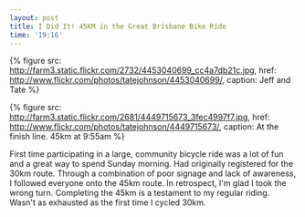 ```yaml
---
layout: post
title: I Did It! 45KM in the Great Brisbane Bike Ride
time: '19:16'
---
```


{% figure src: http://farm3.static.flickr.com/2732/4453040699_cc4a7db21c.jpg, href: http://www.flickr.com/photos/tatejohnson/4453040699/, caption: Jeff and Tate %}

{% figure src: http://farm3.static.flickr.com/2681/4449715673_3fec4997f7.jpg, href: http://www.flickr.com/photos/tatejohnson/4449715673/, caption: At the finish line. 45km at 9:55am %}

First time participating in a large, community bicycle ride was a lot of fun and a great way to spend Sunday morning. Had originally registered for the 30km route. Through a combination of poor signage and lack of awareness, I followed everyone onto the 45km route. In retrospect, I'm glad I took the wrong turn. Completing the 45km is a testament to my regular riding. Wasn't as exhausted as the first time I cycled 30km. 
